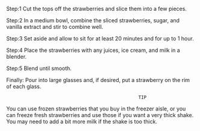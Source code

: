 Step:1 
      Cut the tops off the strawberries and slice them into a few pieces.

Step:2
      In a medium bowl, combine the sliced strawberries, sugar, 
      and vanilla extract and stir to combine well.

Step:3
      Set aside and allow to sit for at least 20 minutes and for up to 1 hour.

Step:4
      Place the strawberries with any juices, ice cream, and milk in a blender.

Step:5
      Blend until smooth.

Finally:
        Pour into large glasses and, if desired, put a strawberry on the rim of each glass.

                                                     
                                                     
                                                     
                                                     TIP
You can use frozen strawberries that you buy in the freezer aisle, or you can freeze fresh strawberries and use those if you want a very thick shake. You may need to add a bit more milk if the shake is too thick.      